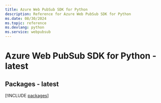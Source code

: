 ```yaml
---
title: Azure Web PubSub SDK for Python
description: Reference for Azure Web PubSub SDK for Python
ms.date: 08/30/2024
ms.topic: reference
ms.devlang: python
ms.service: webpubsub
---
```

# Azure Web PubSub SDK for Python - latest
## Packages - latest
[!INCLUDE [packages](web-pubsub-index.md)]